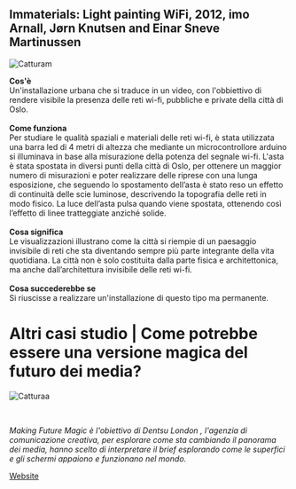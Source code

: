 ## Immaterials: Light painting WiFi, 2012, imo Arnall, Jørn Knutsen and Einar Sneve Martinussen  
![Catturam](https://user-images.githubusercontent.com/77029849/122667370-cd14ac00-d1b2-11eb-9e07-b7831b932628.JPG)

**Cos'è**<br/>
Un'installazione urbana che si traduce in un video, con l'obbiettivo di rendere visibile la presenza delle reti wi-fi, pubbliche e private della città di Oslo.  
<br/>**Come funziona** <br/>
Per studiare le qualità spaziali e materiali delle reti wi-fi, è stata utilizzata una barra led di 4 metri di altezza che mediante un microcontrollore arduino si illuminava in base alla misurazione della potenza del segnale wi-fi. L'asta è stata spostata in diversi punti della città di Oslo, per ottenere un maggior numero di misurazioni e poter realizzare delle riprese con una lunga esposizione, che seguendo lo spostamento dell’asta è stato reso un effetto di continuità delle scie luminose, descrivendo la topografia delle reti in modo fisico. La luce dell’asta pulsa quando viene spostata, ottenendo così l’effetto di linee tratteggiate anziché solide. 
<br/><br/>**Cosa significa**<br/>
Le visualizzazioni illustrano come la città si riempie di un paesaggio invisibile di reti che sta diventando sempre più parte integrante della vita quotidiana. La città non è solo costituita dalla parte fisica e architettonica, ma anche dall’architettura invisibile delle reti wi-fi.
<br/><br/>**Cosa succederebbe se**<br/>
Si riuscisse a realizzare un'installazione di questo tipo ma permanente.
# Altri casi studio | Come potrebbe essere una versione magica del futuro dei media?

![Catturaa](https://user-images.githubusercontent.com/77029849/122667739-b707eb00-d1b4-11eb-8693-b8ee1b5e7bb2.JPG)

<br>

*Making Future Magic è l'obiettivo di Dentsu London , l'agenzia di comunicazione creativa, per esplorare come sta cambiando il panorama dei media, hanno scelto di interpretare il brief esplorando come le superfici e gli schermi appaiono e funzionano nel mondo.*
<br>

[Website](https://www.flickr.com/photos/bergstudio/sets/72157624954300752/)
